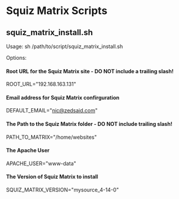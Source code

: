 Squiz Matrix Scripts
=============

squiz_matrix_install.sh
---

Usage:
sh /path/to/script/squiz_matrix_install.sh

Options:
#### Root URL for the Squiz Matrix site - DO NOT include a trailing slash!
ROOT_URL="192.168.163.131"
#### Email address for Squiz Matrix confirguration
DEFAULT_EMAIL="nic@zedsaid.com"
#### The Path to the Squiz Matrix folder - DO NOT include trailing slash!
PATH_TO_MATRIX="/home/websites"
#### The Apache User
APACHE_USER="www-data"
#### The Version of Squiz Matrix to install
SQUIZ_MATRIX_VERSION="mysource_4-14-0"

